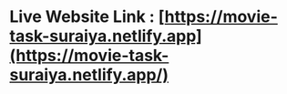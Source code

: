 # Live Website Link : [https://movie-task-suraiya.netlify.app](https://movie-task-suraiya.netlify.app/)
